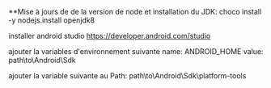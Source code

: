 **Mise à jours de de la version de node et installation du JDK:
choco install -y nodejs.install openjdk8

installer android studio
https://developer.android.com/studio

ajouter la variables d'environnement suivante
name: ANDROID_HOME
value: path\to\Android\Sdk

ajouter la variable suivante au Path:
path\to\Android\Sdk\platform-tools

